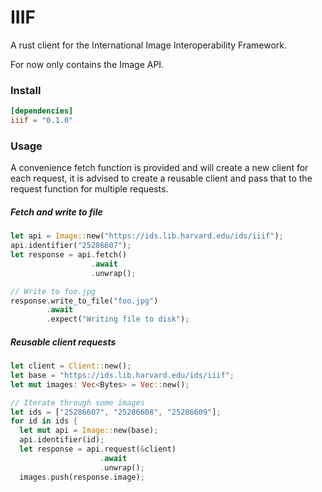 # IIIF

A rust client for the International Image Interoperability Framework.

For now only contains the Image API.

### Install
```toml
[dependencies]
iiif = "0.1.0"
```

### Usage

A convenience fetch function is provided and will create a new client for each
request, it is advised to create a reusable client and
pass that to the request function for multiple requests.

##### Fetch and write to file
```rust
let api = Image::new("https://ids.lib.harvard.edu/ids/iiif");
api.identifier("25286607");
let response = api.fetch()
                  .await
                  .unwrap();

// Write to foo.jpg
response.write_to_file("foo.jpg")
        .await
        .expect("Writing file to disk");
```

##### Reusable client requests
```rust
let client = Client::new();
let base = "https://ids.lib.harvard.edu/ids/iiif";
let mut images: Vec<Bytes> = Vec::new();

// Iterate through some images
let ids = ["25286607", "25286608", "25286609"];
for id in ids {
  let mut api = Image::new(base);
  api.identifier(id);
  let response = api.request(&client)
                    .await
                    .unwrap();
  images.push(response.image);
```
